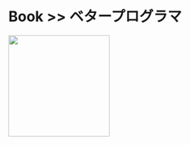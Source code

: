 # Book >> ベタープログラマ

<img src="https://images-na.ssl-images-amazon.com/images/I/511%2BgHq1yML._SX388_BO1,204,203,200_.jpg" style="width: 200px"/>